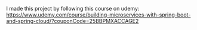 I made this project by following this course on udemy: https://www.udemy.com/course/building-microservices-with-spring-boot-and-spring-cloud/?couponCode=25BBPMXACCAGE2
